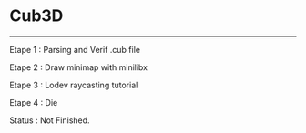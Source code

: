 # Cub3D
-----------------------
Etape 1 : Parsing and Verif .cub file

Etape 2 : Draw minimap with minilibx

Etape 3 : Lodev raycasting tutorial

Etape 4 : Die

Status : Not Finished.
